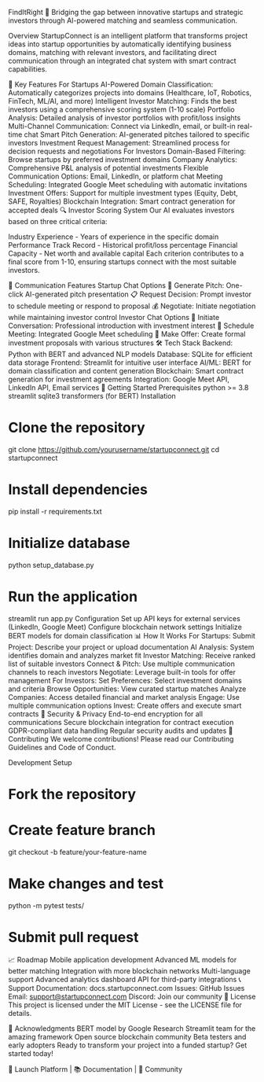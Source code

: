 FindItRight 🚀
Bridging the gap between innovative startups and strategic investors through AI-powered matching and seamless communication.

Overview
StartupConnect is an intelligent platform that transforms project ideas into startup opportunities by automatically identifying business domains, matching with relevant investors, and facilitating direct communication through an integrated chat system with smart contract capabilities.

🎯 Key Features
For Startups
AI-Powered Domain Classification: Automatically categorizes projects into domains (Healthcare, IoT, Robotics, FinTech, ML/AI, and more)
Intelligent Investor Matching: Finds the best investors using a comprehensive scoring system (1-10 scale)
Portfolio Analysis: Detailed analysis of investor portfolios with profit/loss insights
Multi-Channel Communication: Connect via LinkedIn, email, or built-in real-time chat
Smart Pitch Generation: AI-generated pitches tailored to specific investors
Investment Request Management: Streamlined process for decision requests and negotiations
For Investors
Domain-Based Filtering: Browse startups by preferred investment domains
Company Analytics: Comprehensive P&L analysis of potential investments
Flexible Communication Options: Email, LinkedIn, or platform chat
Meeting Scheduling: Integrated Google Meet scheduling with automatic invitations
Investment Offers: Support for multiple investment types (Equity, Debt, SAFE, Royalties)
Blockchain Integration: Smart contract generation for accepted deals
🔍 Investor Scoring System
Our AI evaluates investors based on three critical criteria:

Industry Experience - Years of experience in the specific domain
Performance Track Record - Historical profit/loss percentage
Financial Capacity - Net worth and available capital
Each criterion contributes to a final score from 1-10, ensuring startups connect with the most suitable investors.

💬 Communication Features
Startup Chat Options
🎤 Generate Pitch: One-click AI-generated pitch presentation
📋 Request Decision: Prompt investor to schedule meeting or respond to proposal
💰 Negotiate: Initiate negotiation while maintaining investor control
Investor Chat Options
👋 Initiate Conversation: Professional introduction with investment interest
📅 Schedule Meeting: Integrated Google Meet scheduling
🤝 Make Offer: Create formal investment proposals with various structures
🛠️ Tech Stack
Backend: Python with BERT and advanced NLP models
Database: SQLite for efficient data storage
Frontend: Streamlit for intuitive user interface
AI/ML: BERT for domain classification and content generation
Blockchain: Smart contract generation for investment agreements
Integration: Google Meet API, LinkedIn API, Email services
🚀 Getting Started
Prerequisites
python >= 3.8
streamlit
sqlite3
transformers (for BERT)
Installation
# Clone the repository
git clone https://github.com/yourusername/startupconnect.git
cd startupconnect

# Install dependencies
pip install -r requirements.txt

# Initialize database
python setup_database.py

# Run the application
streamlit run app.py
Configuration
Set up API keys for external services (LinkedIn, Google Meet)
Configure blockchain network settings
Initialize BERT models for domain classification
📊 How It Works
For Startups:
Submit Project: Describe your project or upload documentation
AI Analysis: System identifies domain and analyzes market fit
Investor Matching: Receive ranked list of suitable investors
Connect & Pitch: Use multiple communication channels to reach investors
Negotiate: Leverage built-in tools for offer management
For Investors:
Set Preferences: Select investment domains and criteria
Browse Opportunities: View curated startup matches
Analyze Companies: Access detailed financial and market analysis
Engage: Use multiple communication options
Invest: Create offers and execute smart contracts
🔐 Security & Privacy
End-to-end encryption for all communications
Secure blockchain integration for contract execution
GDPR-compliant data handling
Regular security audits and updates
🤝 Contributing
We welcome contributions! Please read our Contributing Guidelines and Code of Conduct.

Development Setup
# Fork the repository
# Create feature branch
git checkout -b feature/your-feature-name

# Make changes and test
python -m pytest tests/

# Submit pull request
📈 Roadmap
 Mobile application development
 Advanced ML models for better matching
 Integration with more blockchain networks
 Multi-language support
 Advanced analytics dashboard
 API for third-party integrations
📞 Support
Documentation: docs.startupconnect.com
Issues: GitHub Issues
Email: support@startupconnect.com
Discord: Join our community
📄 License
This project is licensed under the MIT License - see the LICENSE file for details.

🙏 Acknowledgments
BERT model by Google Research
Streamlit team for the amazing framework
Open source blockchain community
Beta testers and early adopters
Ready to transform your project into a funded startup? Get started today!

🚀 Launch Platform | 📚 Documentation | 💬 Community
